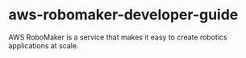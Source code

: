 # aws-robomaker-developer-guide
AWS RoboMaker is a service that makes it easy to create robotics applications at scale.
